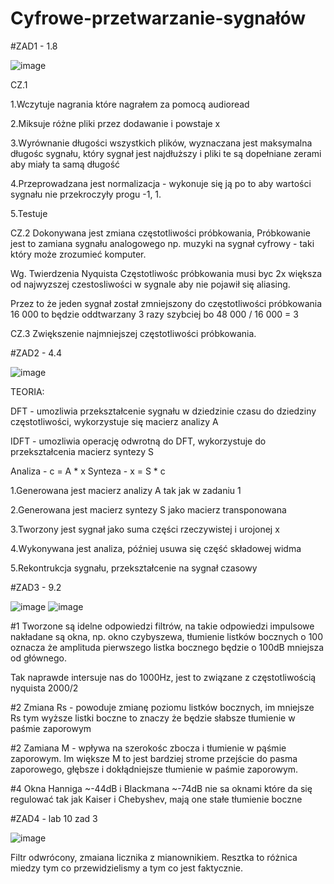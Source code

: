 # Cyfrowe-przetwarzanie-sygnałów

#ZAD1 - 1.8

![image](https://github.com/user-attachments/assets/5f0e74c3-acaa-42ba-af89-c2e7624112f7)

CZ.1

1.Wczytuje nagrania które nagrałem za pomocą audioread

2.Miksuje różne pliki przez dodawanie i powstaje x

3.Wyrównanie długości wszystkich plików, wyznaczana jest maksymalna długośc sygnału, który sygnał jest najdłuższy i pliki te są dopełniane zerami aby miały ta samą długość

4.Przeprowadzana jest normalizacja - wykonuje się ją po to aby wartości sygnału nie przekroczyły progu -1, 1. 

5.Testuje

CZ.2
Dokonywana jest zmiana częstotliwości próbkowania, Próbkowanie jest to zamiana sygnału analogowego np. muzyki na sygnał cyfrowy - taki który może zrozumieć komputer.

Wg. Twierdzenia Nyquista Częstotliwośc próbkowania musi byc 2x większa od najwyzszej czestosliwości w sygnale aby nie pojawił się aliasing.

Przez to że jeden sygnał został zmniejszony do częstotliwości próbkowania 16 000 to będzie oddtwarzany 3 razy szybciej bo 48 000 / 16 000 = 3

CZ.3
Zwiększenie najmniejszej częstotliwości próbkowania.

#ZAD2 - 4.4

![image](https://github.com/user-attachments/assets/836ec58e-c733-483f-a2f4-3a415b45147d)

TEORIA:

DFT - umozliwia przekształcenie sygnału w dziedzinie czasu do dziedziny częstotliwości, wykorzystuje się macierz analizy A

IDFT - umozliwia operację odwrotną do DFT, wykorzystuje do przekształcenia macierz syntezy S

Analiza - c = A * x
Synteza - x = S * c

1.Generowana jest macierz analizy A tak jak w zadaniu 1

2.Generowana jest macierz syntezy S jako macierz transponowana

3.Tworzony jest sygnał jako suma części rzeczywistej i urojonej x

4.Wykonywana jest analiza, później usuwa się część składowej widma

5.Rekontrukcja sygnału, przekształcenie na sygnał czasowy

#ZAD3 - 9.2

![image](https://github.com/user-attachments/assets/7ad7c9c7-66d4-43d1-ab00-514deaadf3e0)
![image](https://github.com/user-attachments/assets/6b5ba045-a832-4c68-a5e7-25df67a53c05)

#1
Tworzone są idelne odpowiedzi filtrów, na takie odpowiedzi impulsowe nakładane są okna, np. okno czybyszewa, tłumienie listków bocznych o 100 oznacza że amplituda pierwszego listka bocznego będzie o 100dB mniejsza od głównego.

Tak naprawde intersuje nas do 1000Hz, jest to związane z częstotliwością nyquista 2000/2

#2
Zmiana Rs - powoduje zmianę poziomu listków bocznych, im mniejsze Rs tym wyższe listki boczne to znaczy że będzie słabsze tłumienie w paśmie zaporowym

#2
Zamiana M - wpływa na szerokośc zbocza i tłumienie w pąśmie zaporowym. Im większe M to jest bardziej strome przejście do pasma zaporowego, głębsze i dokłądniejsze tłumienie w paśmie zaporowym. 

#4
Okna Hanniga ~-44dB i Blackmana ~-74dB nie sa oknami które da się regulować tak jak Kaiser i Chebyshev, mają one stałe tłumienie boczne 


#ZAD4 - lab 10 zad 3

![image](https://github.com/user-attachments/assets/fe70ef2e-dd13-4a38-a341-dc04766ffd16)

Filtr odwrócony, zmaiana licznika z mianownikiem. Resztka to różnica miedzy tym co przewidzielismy a tym co jest faktycznie.
